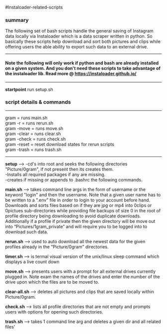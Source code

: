 #Instaloader-related-scripts
### summary

The following set of bash scripts handle the general saving of Instagram data locally via Instaloader which is a data scraper written in python. So basically these scripts help download and sort both pictures and clips while offering users the able ability to export such data to an external drive.

---
#### Note the following will only work if python and bash are already installed on a given system. And you don't need these scripts to take advantage of the instaloader lib. Read more @ https://instaloader.github.io/
---
**startpoint**
run setup.sh

### script details & commands
---
gram = runs main.sh <br>
gram -r = runs rerun.sh<br>
gram -move = runs move.sh<br>
gram -clear = runs clear.sh<br>
gram -check = runs check.sh<br>
gram -reset = reset download states for rerun scripts<br>
gram -trash = runs trash.sh

---
**setup** -->
-cd's into root and seeks the following directories "Picture/0gram", if not present then its creates them. <br>
-Installs all required packages if any are missing. <br>
-creates if missing or appends to .bashrc the following commands. <br>

**main.sh** --> takes command line args in the form of username or the keyword "login" and then the username. Note that a given user name has to be written to a ".env" file in order to login to your account before hand. Downloads and sorts files based on if they are jpg or mp4 into 0clips or 0pictues sub-directories while providing file backups of size 0 in the root of profile directory being downloading to avoid duplicate downloads. Additionally if a profile if private then the given directory will be move out into “Pictures/1gram_private” and will require you to be logged into to download such data. 

**rerun.sh** --> used to auto download all the newest data for the given profiles already in the "Picture/0gram" directories. 

**timer.sh** --> is termal visual version of the unix/linux sleep command which displays a live count down

**move.sh** --> presents users with a prompt for all external drives currently plugged in. Note exam the names of the drives and enter the number of the drive upon which the files are to be moved to.

**clear-all.sh** --> deletes all pictures and clips that are saved locally within Picture/0gram.

**check.sh** --> lists all profile directories that are not empty and prompts users with options for opening such directories.

**trash.sh** --> takes 1 command line arg and deletes a given dir and all related files'
